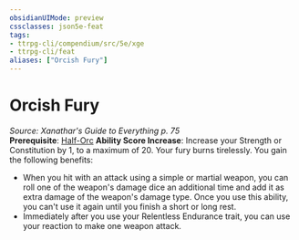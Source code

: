 ```yaml
---
obsidianUIMode: preview
cssclasses: json5e-feat
tags:
- ttrpg-cli/compendium/src/5e/xge
- ttrpg-cli/feat
aliases: ["Orcish Fury"]
---
```

# Orcish Fury
*Source: Xanathar's Guide to Everything p. 75*  
**Prerequisite**: [Half-Orc](3-Mechanics/CLI/races/half-orc.md)
**Ability Score Increase**: Increase your Strength or Constitution by 1, to a maximum of 20.
Your fury burns tirelessly. You gain the following benefits:

- When you hit with an attack using a simple or martial weapon, you can roll one of the weapon's damage dice an additional time and add it as extra damage of the weapon's damage type. Once you use this ability, you can't use it again until you finish a short or long rest.  
- Immediately after you use your Relentless Endurance trait, you can use your reaction to make one weapon attack.